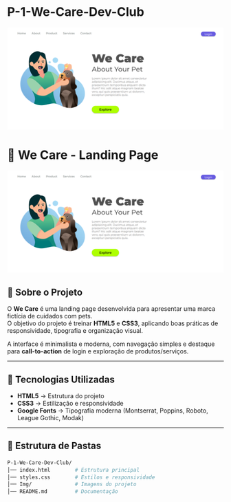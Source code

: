 # P-1-We-Care-Dev-Club

![alt text](Img/src/projeto-1.png)


# 🐾 We Care - Landing Page

![Preview do Projeto](Img/src/projeto-1.png)

## 📌 Sobre o Projeto
O **We Care** é uma landing page desenvolvida para apresentar uma marca fictícia de cuidados com pets.  
O objetivo do projeto é treinar **HTML5** e **CSS3**, aplicando boas práticas de responsividade, tipografia e organização visual.

A interface é minimalista e moderna, com navegação simples e destaque para **call-to-action** de login e exploração de produtos/serviços.

---

## 🚀 Tecnologias Utilizadas
- **HTML5** → Estrutura do projeto  
- **CSS3** → Estilização e responsividade  
- **Google Fonts** → Tipografia moderna (Montserrat, Poppins, Roboto, League Gothic, Modak)

---

## 📂 Estrutura de Pastas
```bash
P-1-We-Care-Dev-Club/
│── index.html        # Estrutura principal
│── styles.css        # Estilos e responsividade
│── Img/              # Imagens do projeto
│── README.md         # Documentação
